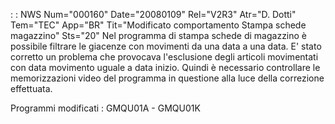  :  : NWS Num="000160" Date="20080109" Rel="V2R3" Atr="D. Dotti" Tem="TEC" App="BR" Tit="Modificato comportamento Stampa schede magazzino" Sts="20"
Nel programma di stampa schede di magazzino è possibile filtrare le giacenze con movimenti da una data a una data.
E' stato corretto un problema che provocava l'esclusione degli articoli movimentati con data movimento uguale a data inizio.
Quindi è necessario controllare le memorizzazioni video del programma in questione alla luce della correzione effettuata.

Programmi modificati : 
GMQU01A - GMQU01K
